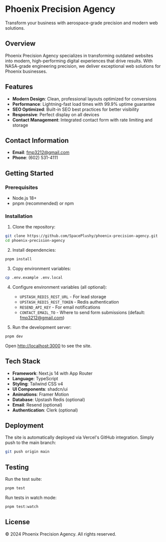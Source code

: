 # Phoenix Precision Agency

Transform your business with aerospace-grade precision and modern web solutions.

## Overview

Phoenix Precision Agency specializes in transforming outdated websites into modern, high-performing digital experiences that drive results. With NASA-grade engineering precision, we deliver exceptional web solutions for Phoenix businesses.

## Features

- **Modern Design**: Clean, professional layouts optimized for conversions
- **Performance**: Lightning-fast load times with 99.9% uptime guarantee
- **SEO Optimized**: Built-in SEO best practices for better visibility
- **Responsive**: Perfect display on all devices
- **Contact Management**: Integrated contact form with rate limiting and storage

## Contact Information

- **Email**: fmp3212@gmail.com
- **Phone**: (602) 531-4111

## Getting Started

### Prerequisites

- Node.js 18+ 
- pnpm (recommended) or npm

### Installation

1. Clone the repository:
```bash
git clone https://github.com/SpacePlushy/phoenix-precision-agency.git
cd phoenix-precision-agency
```

2. Install dependencies:
```bash
pnpm install
```

3. Copy environment variables:
```bash
cp .env.example .env.local
```

4. Configure environment variables (all optional):
   - `UPSTASH_REDIS_REST_URL` - For lead storage
   - `UPSTASH_REDIS_REST_TOKEN` - Redis authentication
   - `RESEND_API_KEY` - For email notifications
   - `CONTACT_EMAIL_TO` - Where to send form submissions (default: fmp3212@gmail.com)

5. Run the development server:
```bash
pnpm dev
```

Open [http://localhost:3000](http://localhost:3000) to see the site.

## Tech Stack

- **Framework**: Next.js 14 with App Router
- **Language**: TypeScript
- **Styling**: Tailwind CSS v4
- **UI Components**: shadcn/ui
- **Animations**: Framer Motion
- **Database**: Upstash Redis (optional)
- **Email**: Resend (optional)
- **Authentication**: Clerk (optional)

## Deployment

The site is automatically deployed via Vercel's GitHub integration. Simply push to the main branch:

```bash
git push origin main
```

## Testing

Run the test suite:
```bash
pnpm test
```

Run tests in watch mode:
```bash
pnpm test:watch
```

## License

© 2024 Phoenix Precision Agency. All rights reserved.